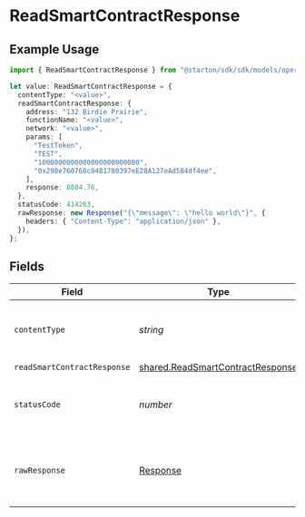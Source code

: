 # ReadSmartContractResponse

## Example Usage

```typescript
import { ReadSmartContractResponse } from "@starton/sdk/sdk/models/operations";

let value: ReadSmartContractResponse = {
  contentType: "<value>",
  readSmartContractResponse: {
    address: "132 Birdie Prairie",
    functionName: "<value>",
    network: "<value>",
    params: [
      "TestToken",
      "TEST",
      "1000000000000000000000000",
      "0x298e760768c8481780397eE28A127eAd584df4ee",
    ],
    response: 8804.76,
  },
  statusCode: 414263,
  rawResponse: new Response("{\"message\": \"hello world\"}", {
    headers: { "Content-Type": "application/json" },
  }),
};
```

## Fields

| Field                                                                                       | Type                                                                                        | Required                                                                                    | Description                                                                                 |
| ------------------------------------------------------------------------------------------- | ------------------------------------------------------------------------------------------- | ------------------------------------------------------------------------------------------- | ------------------------------------------------------------------------------------------- |
| `contentType`                                                                               | *string*                                                                                    | :heavy_check_mark:                                                                          | HTTP response content type for this operation                                               |
| `readSmartContractResponse`                                                                 | [shared.ReadSmartContractResponse](../../../sdk/models/shared/readsmartcontractresponse.md) | :heavy_minus_sign:                                                                          | N/A                                                                                         |
| `statusCode`                                                                                | *number*                                                                                    | :heavy_check_mark:                                                                          | HTTP response status code for this operation                                                |
| `rawResponse`                                                                               | [Response](https://developer.mozilla.org/en-US/docs/Web/API/Response)                       | :heavy_check_mark:                                                                          | Raw HTTP response; suitable for custom response parsing                                     |